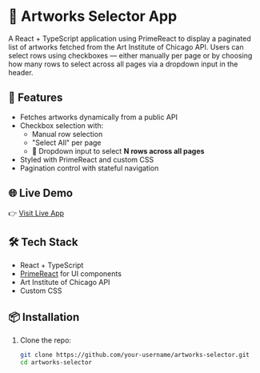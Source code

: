 # 🎨 Artworks Selector App

A React + TypeScript application using PrimeReact to display a paginated list of artworks fetched from the Art Institute of Chicago API. Users can select rows using checkboxes — either manually per page or by choosing how many rows to select across all pages via a dropdown input in the header.

## 🚀 Features

- Fetches artworks dynamically from a public API
- Checkbox selection with:
  - Manual row selection
  - "Select All" per page
  - 🔽 Dropdown input to select **N rows across all pages**
- Styled with PrimeReact and custom CSS
- Pagination control with stateful navigation

## 🌐 Live Demo

👉 [Visit Live App](https://artwork-apitable.netlify.app/)

## 🛠️ Tech Stack

- React + TypeScript
- [PrimeReact](https://primereact.org/) for UI components
- Art Institute of Chicago API
- Custom CSS

## 📦 Installation

1. Clone the repo:
   ```bash
   git clone https://github.com/your-username/artworks-selector.git
   cd artworks-selector
